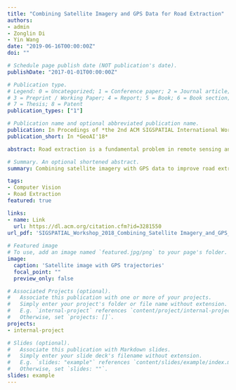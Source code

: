 ```yaml
---
title: "Combining Satellite Imagery and GPS Data for Road Extraction"
authors:
- admin
- Zonglin Di
- Yin Wang
date: "2019-06-16T00:00:00Z"
doi: ""

# Schedule page publish date (NOT publication's date).
publishDate: "2017-01-01T00:00:00Z"

# Publication type.
# Legend: 0 = Uncategorized; 1 = Conference paper; 2 = Journal article;
# 3 = Preprint / Working Paper; 4 = Report; 5 = Book; 6 = Book section;
# 7 = Thesis; 8 = Patent
publication_types: ["1"]

# Publication name and optional abbreviated publication name.
publication: In Procedings of *the 2nd ACM SIGSPATIAL International Workshop on AI for Geographic Knowledge Discovery*
publication_short: In *GeoAI'18*

abstract: Road extraction is a fundamental problem in remote sensing and mapping. Recent advances in Convolution Neural Network (CNN) have contributed significant improvements in automatic road extraction from satellite imagery, albeit prediction gaps challenge post-processing. Some of the gaps are hard to bridge by satellite imagery alone due to dense vegetation, road construction, and building shadows. In this paper, we combine satellite imagery with GPS data to improve road extraction quality. Our dataset includes 100cm pixel resolution satellite imagery and 192-hour taxi GPS traces from the urban area of Beijing. Experimenting with various layers to combine GPS data, our CNN model outperforms the RGB-only model by nearly 13% on mean IoU.

# Summary. An optional shortened abstract.
summary: Combining satellite imagery with GPS data to improve road extraction quality

tags:
- Computer Vision
- Road Extraction
featured: true

links:
- name: Link
  url: https://dl.acm.org/citation.cfm?id=3281550
url_pdf: 'SIGSPATIAL_Workshop_2018_Combining_Satellite Imagery_and_GPS_Data_for_Road_Extraction_paper.pdf'
 
# Featured image
# To use, add an image named `featured.jpg/png` to your page's folder. 
image:
  caption: 'Satellite image with GPS trajectories'
  focal_point: ""
  preview_only: false

# Associated Projects (optional).
#   Associate this publication with one or more of your projects.
#   Simply enter your project's folder or file name without extension.
#   E.g. `internal-project` references `content/project/internal-project/index.md`.
#   Otherwise, set `projects: []`.
projects:
- internal-project

# Slides (optional).
#   Associate this publication with Markdown slides.
#   Simply enter your slide deck's filename without extension.
#   E.g. `slides: "example"` references `content/slides/example/index.md`.
#   Otherwise, set `slides: ""`.
slides: example
---
```


